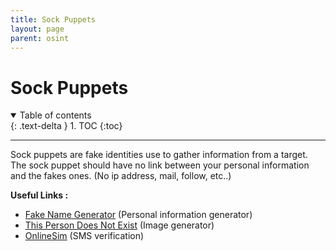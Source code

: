 ```yaml
---
title: Sock Puppets
layout: page
parent: osint
---
```


# Sock Puppets

<details open markdown="block">
  <summary>
    Table of contents
  </summary>
  {: .text-delta }
1. TOC
{:toc}
</details>

---

Sock puppets are fake identities use to gather information from a target.
The sock puppet should have no link between your personal information and the fakes ones. (No ip address, mail, follow, etc..)

**Useful Links :**

- [Fake Name Generator](https://fakenamegenerator.com/) (Personal information generator)
- [This Person Does Not Exist](https://www.thispersondoesnotexist.com/) (Image generator)
- [OnlineSim](https://onlinesim.io/) (SMS verification)
